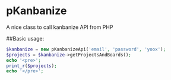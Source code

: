 # pKanbanize
A nice class to call kanbanize API from PHP


##Basic usage:
```php
$kanbanize = new pKanbanizeApi('email', 'password', 'yoox');
$projects = $kanbanize->getProjectsAndBoards();
echo '<pre>';
print_r($projects);
echo '</pre>';
```
